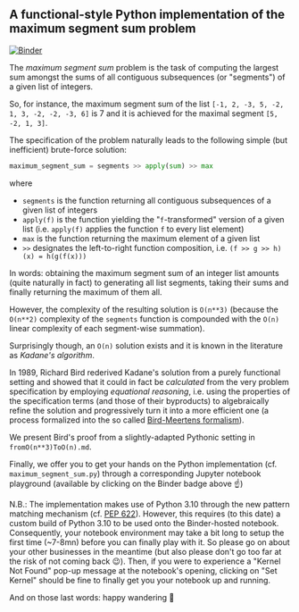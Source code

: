 ## A functional-style Python implementation of the maximum segment sum problem

[![Binder](https://mybinder.org/badge_logo.svg)](https://mybinder.org/v2/gh/zinedine-zeitnot/maximum-segment-sum/HEAD?filepath=playground.ipynb)

The *maximum segment sum* problem is the task of computing the largest sum amongst the sums of all contiguous subsequences (or "segments") of a given list of integers.

So, for instance, the maximum segment sum of the list `[-1, 2, -3, 5, -2, 1, 3, -2, -2, -3, 6]` is 7 and it is achieved for the maximal segment `[5, -2, 1, 3]`.

The specification of the problem naturally leads to the following simple (but inefficient) brute-force solution:

```py
maximum_segment_sum = segments >> apply(sum) >> max
```

where

- `segments` is the function returning all contiguous subsequences of a given list of integers
- `apply(f)` is the function yielding the "`f`-transformed" version of a given list (i.e. `apply(f)` applies the function `f` to every list element)
- `max` is the function returning the maximum element of a given list
- `>>` designates the left-to-right function composition, i.e. `(f >> g >> h)(x) = h(g(f(x)))`

In words: obtaining the maximum segment sum of an integer list amounts (quite naturally in fact) to generating all list segments, taking their sums and finally returning the maximum of them all.

However, the complexity of the resulting solution is `O(n**3)` (because the `O(n**2)` complexity of the `segments` function is compounded with the `O(n)` linear complexity of each  segment-wise summation).

Surprisingly though, an `O(n)` solution exists and it is known in the literature as *Kadane's algorithm*.

In 1989, Richard Bird rederived Kadane's solution from a purely functional setting and showed that it could in fact be *calculated* from the very problem specification by employing *equational reasoning*, i.e. using the properties of the specification terms (and those of their byproducts) to algebraically refine the solution and progressively turn it into a more efficient one (a process formalized into the so called [Bird-Meertens formalism](https://en.wikipedia.org/wiki/Bird–Meertens_formalism)).

We present Bird's proof from a slightly-adapted Pythonic setting in `fromO(n**3)ToO(n).md`.

Finally, we offer you to get your hands on the Python implementation (cf. `maximum_segment_sum.py`) through a corresponding Jupyter notebook playground (available by clicking on the Binder badge above :point_up:)

N.B.: The implementation makes use of Python 3.10 through the new pattern matching mechanism (cf. [PEP 622](https://www.python.org/dev/peps/pep-0622/)). However, this requires (to this date) a custom build of Python 3.10 to be used onto the Binder-hosted notebook. Consequently, your notebook environment may take a bit long to setup the first time (~7-8mn) before you can finally play with it. So please go on about your other businesses in the meantime (but also please don't go too far at the risk of not coming back :wink:). Then, if you were to experience a "Kernel Not Found" pop-up message at the notebook's opening, clicking on "Set Kernel" should be fine to finally get you your notebook up and running.

And on those last words: happy wandering :slightly_smiling_face: